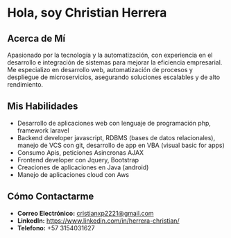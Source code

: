 # Hola, soy Christian Herrera

## Acerca de Mí

Apasionado por la tecnología y la automatización, con experiencia en el desarrollo e integración de sistemas para mejorar la eficiencia empresarial. Me especializo en desarrollo web, automatización de procesos y despliegue de microservicios, asegurando soluciones escalables y de alto rendimiento.


## Mis Habilidades

- Desarrollo de aplicaciones web con lenguaje de programación php, framework laravel
- Backend developer javascript, RDBMS (bases de datos relacionales), manejo de VCS con git, desarrollo de app en VBA (visual basic for apps)
- Consumo Apis, peticiones Asincronas AJAX
- Frontend developer con Jquery, Bootstrap
- Creaciones de aplicaciones en Java (android)
- Manejo de aplicaciones cloud con Aws

## Cómo Contactarme

- **Correo Electrónico:** cristianxp2221@gmail.com
- **LinkedIn:** https://www.linkedin.com/in/herrera-christian/
- **Telefono:** +57 3154031627
